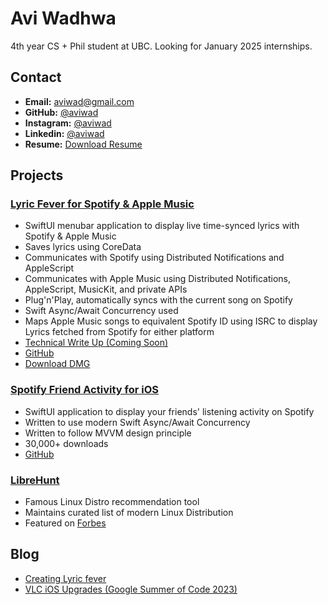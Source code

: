 # Avi Wadhwa
4th year CS + Phil student at UBC. Looking for January 2025 internships.

## Contact
- **Email:** [aviwad@gmail.com](mailto:aviwad@gmail.com)
- **GitHub:** [@aviwad](https://github.com/aviwad)
- **Instagram:** [@aviwad](https://instagram.com/aviwad)
- **Linkedin:** [@aviwad](https://linkedin.com/in/aviwad)
- **Resume:** [Download Resume](https://aviwadhwa.com/resume.pdf)

## Projects

### [Lyric Fever for Spotify & Apple Music](https://lyricfever.com)
- SwiftUI menubar application to display live time-synced lyrics with Spotify & Apple Music
- Saves lyrics using CoreData
- Communicates with Spotify using Distributed Notifications and AppleScript
- Communicates with Apple Music using Distributed Notifications, AppleScript, MusicKit, and private APIs
- Plug'n'Play, automatically syncs with the current song on Spotify
- Swift Async/Await Concurrency used
- Maps Apple Music songs to equivalent Spotify ID using ISRC to display Lyrics fetched from Spotify for either platform
- [Technical Write Up (Coming Soon)](https://aviwadhwa.com/Creating%20Lyric%20Fever)
- [GitHub](https://github.com/aviwad/LyricFever/)
- [Download DMG](https://github.com/aviwad/LyricFever/releases/download/v1.9/Lyric.Fever.1.9.dmg)

### [Spotify Friend Activity for iOS](https://spotifyfriend.com/)
- SwiftUI application to display your friends' listening activity on Spotify
- Written to use modern Swift Async/Await Concurrency
- Written to follow MVVM design principle
- 30,000+ downloads
- [GitHub](https://github.com/aviwad/Friend-Activity-for-Spotify)

### [LibreHunt](https://librehunt.org/)
- Famous Linux Distro recommendation tool
- Maintains curated list of modern Linux Distribution
- Featured on [Forbes](https://www.forbes.com/sites/jasonevangelho/2018/11/27/choosing-linux-2-awesome-tools-to-find-your-perfect-linux-os/)


## Blog

- [Creating Lyric fever]()
- [VLC iOS Upgrades (Google Summer of Code 2023)](https://aviwadhwa.com/VLC%20iOS%20Upgrades)